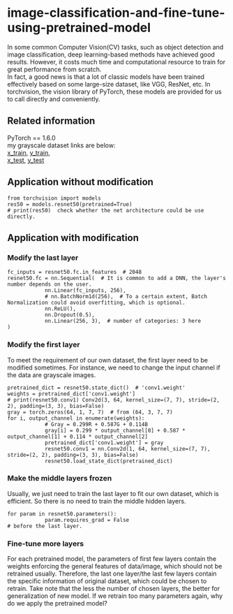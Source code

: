 # image-classification-and-fine-tune-using-pretrained-model

In some common Computer Vision(CV) tasks, such as object detection and image classification, deep learning-based methods have achieved good results. However, it costs much time and computational resource to train for great performance from scratch.   
In fact, a good news is that a lot of classic models have been trained effectively based on some large-size dataset, like VGG, ResNet, etc. In torchvision, the vision library of PyTorch, these models are provided for us to call directly and conveniently.

## Related information
PyTorch == 1.6.0  
my grayscale dataset links are below:  
[x_train](https://drive.google.com/file/d/1jXPXpEAWE57HshOx_m9A0bFAWRmyQR1d/view?usp=sharing), 
[y_train](https://drive.google.com/file/d/1QO2KPs0OTrn1Qzp5C7_s1PSWY-wc06q0/view?usp=sharing),   
[x_test](https://drive.google.com/file/d/1Zvln2lbhk6Aov3bg8-dk6aYKOtiFPkIs/view?usp=sharing), 
[y_test](https://drive.google.com/file/d/1O942yv17102st1tdtgjOTErbj_pnHIhh/view?usp=sharing)

## Application without modification
```
from torchvision import models
res50 = models.resnet50(pretrained=True)
# print(res50)  check whether the net architecture could be use directly.
```

## Application with modification
### Modify the last layer
```
fc_inputs = resnet50.fc.in_features  # 2048
resnet50.fc = nn.Sequential(  # It is common to add a DNN, the layer's number depends on the user.
            nn.Linear(fc_inputs, 256),
            # nn.BatchNorm1d(256),  # To a certain extent, Batch Normalization could avoid overfitting, which is optional.
            nn.ReLU(),
            nn.Dropout(0.5),
            nn.Linear(256, 3),  # number of categories: 3 here
)
```
### Modify the first layer
To meet the requirement of our own dataset, the first layer need to be modified sometimes. For instance, we need to change the input channel if the data are grayscale images.
```
pretrained_dict = resnet50.state_dict()  # 'conv1.weight'
weights = pretrained_dict['conv1.weight']
# print(resnet50.conv1) Conv2d(3, 64, kernel_size=(7, 7), stride=(2, 2), padding=(3, 3), bias=False)
gray = torch.zeros(64, 1, 7, 7)  # from (64, 3, 7, 7)
for i, output_channel in enumerate(weights):
            # Gray = 0.299R + 0.587G + 0.114B
            gray[i] = 0.299 * output_channel[0] + 0.587 * output_channel[1] + 0.114 * output_channel[2]
            pretrained_dict['conv1.weight'] = gray
            resnet50.conv1 = nn.Conv2d(1, 64, kernel_size=(7, 7), stride=(2, 2), padding=(3, 3), bias=False)
            resnet50.load_state_dict(pretrained_dict)
```

### Make the middle layers frozen
Usually, we just need to train the last layer to fit our own dataset, which is efficient. So there is no need to train the middle hidden layers.
```
for param in resnet50.parameters():
            param.requires_grad = False
# before the last layer.
```

### Fine-tune more layers
For each pretrained model, the parameters of first few layers contain the weights enforcing the general features of data/image, which should not be retrained usually.
Therefore, the last one layer/the last few layers contain the specific information of original dataset, which could be chosen to retrain. 
Take note that the less the number of chosen layers, the better for generalization of new model. If we retrain too many parameters again, why do we apply the pretrained model?
